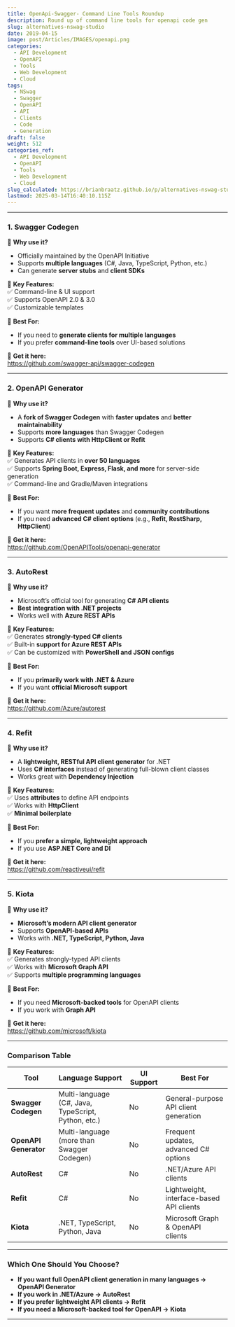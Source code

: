 ```yaml
---
title: OpenApi-Swagger- Command Line Tools Roundup
description: Round up of command line tools for openapi code gen
slug: alternatives-nswag-studio
date: 2019-04-15
image: post/Articles/IMAGES/openapi.png
categories:
  - API Development
  - OpenAPI
  - Tools
  - Web Development
  - Cloud
tags:
  - NSwag
  - Swagger
  - OpenAPI
  - API
  - Clients
  - Code
  - Generation
draft: false
weight: 512
categories_ref:
  - API Development
  - OpenAPI
  - Tools
  - Web Development
  - Cloud
slug_calculated: https://brianbraatz.github.io/p/alternatives-nswag-studio
lastmod: 2025-03-14T16:40:10.115Z
---
```

***

### **1. Swagger Codegen**

🔹 **Why use it?**

* Officially maintained by the OpenAPI Initiative
* Supports **multiple languages** (C#, Java, TypeScript, Python, etc.)
* Can generate **server stubs** and **client SDKs**

🔹 **Key Features:**\
✅ Command-line & UI support\
✅ Supports OpenAPI 2.0 & 3.0\
✅ Customizable templates

🔹 **Best For:**

* If you need to **generate clients for multiple languages**
* If you prefer **command-line tools** over UI-based solutions

🔹 **Get it here:**\
<https://github.com/swagger-api/swagger-codegen>

***

### **2. OpenAPI Generator**

🔹 **Why use it?**

* A **fork of Swagger Codegen** with **faster updates** and **better maintainability**
* Supports **more languages** than Swagger Codegen
* Supports **C# clients with HttpClient or Refit**

🔹 **Key Features:**\
✅ Generates API clients in **over 50 languages**\
✅ Supports **Spring Boot, Express, Flask, and more** for server-side generation\
✅ Command-line and Gradle/Maven integrations

🔹 **Best For:**

* If you want **more frequent updates** and **community contributions**
* If you need **advanced C# client options** (e.g., **Refit, RestSharp, HttpClient**)

🔹 **Get it here:**\
<https://github.com/OpenAPITools/openapi-generator>

***

### **3. AutoRest**

🔹 **Why use it?**

* Microsoft’s official tool for generating **C# API clients**
* **Best integration with .NET projects**
* Works well with **Azure REST APIs**

🔹 **Key Features:**\
✅ Generates **strongly-typed C# clients**\
✅ Built-in **support for Azure REST APIs**\
✅ Can be customized with **PowerShell and JSON configs**

🔹 **Best For:**

* If you **primarily work with .NET & Azure**
* If you want **official Microsoft support**

🔹 **Get it here:**\
<https://github.com/Azure/autorest>

***

### **4. Refit**

🔹 **Why use it?**

* A **lightweight, RESTful API client generator** for .NET
* Uses **C# interfaces** instead of generating full-blown client classes
* Works great with **Dependency Injection**

🔹 **Key Features:**\
✅ Uses **attributes** to define API endpoints\
✅ Works with **HttpClient**\
✅ **Minimal boilerplate**

🔹 **Best For:**

* If you **prefer a simple, lightweight approach**
* If you use **ASP.NET Core and DI**

🔹 **Get it here:**\
<https://github.com/reactiveui/refit>

***

### **5. Kiota**

🔹 **Why use it?**

* **Microsoft’s modern API client generator**
* Supports **OpenAPI-based APIs**
* Works with **.NET, TypeScript, Python, Java**

🔹 **Key Features:**\
✅ Generates strongly-typed API clients\
✅ Works with **Microsoft Graph API**\
✅ Supports **multiple programming languages**

🔹 **Best For:**

* If you need **Microsoft-backed tools** for OpenAPI clients
* If you work with **Graph API**

🔹 **Get it here:**\
<https://github.com/microsoft/kiota>

***

### **Comparison Table**

| Tool                  | Language Support                                    | UI Support | Best For                                 |
| --------------------- | --------------------------------------------------- | ---------- | ---------------------------------------- |
| **Swagger Codegen**   | Multi-language (C#, Java, TypeScript, Python, etc.) | No         | General-purpose API client generation    |
| **OpenAPI Generator** | Multi-language (more than Swagger Codegen)          | No         | Frequent updates, advanced C# options    |
| **AutoRest**          | C#                                                  | No         | .NET/Azure API clients                   |
| **Refit**             | C#                                                  | No         | Lightweight, interface-based API clients |
| **Kiota**             | .NET, TypeScript, Python, Java                      | No         | Microsoft Graph & OpenAPI clients        |

***

### **Which One Should You Choose?**

* **If you want full OpenAPI client generation in many languages →** **OpenAPI Generator**
* **If you work in .NET/Azure →** **AutoRest**
* **If you prefer lightweight API clients →** **Refit**
* **If you need a Microsoft-backed tool for OpenAPI →** **Kiota**

***

<!-- 
### **Final Thoughts**
NSwag Studio is great for generating **C# and TypeScript clients**, but these alternatives can often **do more**, especially if you need **broader language support, more flexibility, or better .NET integration**.
-->
